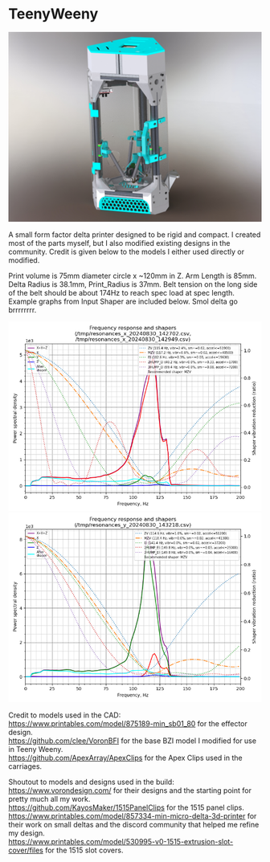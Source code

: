 # TeenyWeeny

![Printer Render](https://github.com/ReillyBex/TeenyWeeny/blob/master/LatestRevRender.JPG?raw=true)

A small form factor delta printer designed to be rigid and compact. I created most of the parts myself, but I also modified existing designs in the community. Credit is given below to the models I either used directly or modified. 

Print volume is 75mm diameter circle x ~120mm in Z. Arm Length is 85mm. Delta Radius is 38.1mm, Print_Radius is 37mm. Belt tension on the long side of the belt should be about 174Hz to reach spec load at spec length. Example graphs from Input Shaper are included below. Smol delta go brrrrrrrr.          

![Shaper X](https://github.com/ReillyBex/TeenyWeeny/blob/master/shaper_calibrate_x.png?raw=true)    
![Shaper Y](https://github.com/ReillyBex/TeenyWeeny/blob/master/shaper_calibrate_y.png?raw=true)
          
       
Credit to models used in the CAD:  
https://www.printables.com/model/875189-min_sb01_80 for the effector design.    
https://github.com/clee/VoronBFI for the base BZI model I modified for use in Teeny Weeny.       
https://github.com/ApexArray/ApexClips for the Apex Clips used in the carriages.       

Shoutout to models and designs used in the build:      
https://www.vorondesign.com/ for their designs and the starting point for pretty much all my work.      
https://github.com/KayosMaker/1515PanelClips for the 1515 panel clips.        
https://www.printables.com/model/857334-min-micro-delta-3d-printer for their work on small deltas and the discord community that helped me refine my design.      
https://www.printables.com/model/530995-v0-1515-extrusion-slot-cover/files for the 1515 slot covers.        
